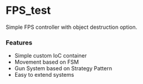 # FPS_test

Simple FPS controller with object destruction option.

### Features
+ Simple custom IoC container
+ Movement based on FSM
+ Gun System based on Strategy Pattern
+ Easy to extend systems
